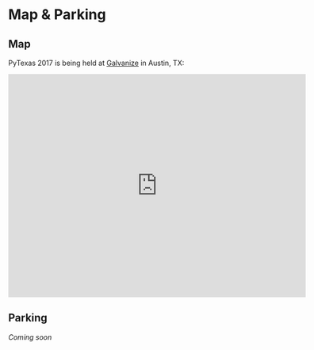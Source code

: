 # Map & Parking

## Map
PyTexas 2017 is being held at [Galvanize](https://www.galvanize.com/austin/campus) in Austin, TX:

<iframe src="https://www.google.com/maps/embed?pb=!1m18!1m12!1m3!1d3445.9991221979435!2d-97.75192748488803!3d30.265606215045832!2m3!1f0!2f0!3f0!3m2!1i1024!2i768!4f13.1!3m3!1m2!1s0x8644b50f0a8b3e6f%3A0x38c510e893a6a487!2s119+Nueces+St%2C+Austin%2C+TX+78701!5e0!3m2!1sen!2sus!4v1508513625446" width="600" height="450" frameborder="0" style="border:0" allowfullscreen></iframe>

## Parking

*Coming soon*
